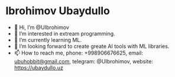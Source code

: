# Ibrohimov Ubaydullo

- 👋 Hi, I’m @UIbrohimov
- 👀 I’m interested in extream programming.
- 🌱 I’m currently learning ML.
- 💞️ I’m looking forward to create greate AI tools with ML libraries.
- 📫 How to reach me, phone: +998906676625, email: ubuhobbit@gmail.com, telegram: @UIbrohimov, website: https://ubaydullo.uz

<!---
UIbrohimov/UIbrohimov is a ✨ special ✨ repository because its `README.md` (this file) appears on your GitHub profile.
You can click the Preview link to take a look at your changes.
--->
